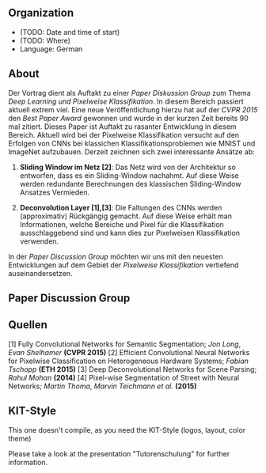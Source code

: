 Organization
------------

* (TODO: Date and time of start)
* (TODO: Where)
* Language: German

About
-----

Der Vortrag dient als Auftakt zu einer *Paper Diskussion Group* zum Thema *Deep Learning und Pixelweise Klassifikation*. In diesem Bereich passiert aktuell extrem viel. Eine neue Veröffentlichung hierzu hat auf der *CVPR 2015* den *Best Paper Award* gewonnen und wurde in der kurzen Zeit bereits 90 mal zitiert. Dieses Paper ist Auftakt zu rasanter Entwicklung in diesem Bereich. Aktuell wird bei der Pixelweise Klassifikation versucht auf den Erfolgen von CNNs bei klassichen Klassifikationsproblemen wie MNIST und ImageNet aufzubauen. Derzeit zeichnen sich zwei interessante Ansätze ab:

1) **Sliding Window im Netz [2]**: Das Netz wird von der Architektur so entworfen, dass es ein Sliding-Window nachahmt. Auf diese Weise werden redundante Berechnungen des klassischen Sliding-Window Ansatzes Vermieden.

2) **Deconvolution Layer [1],[3]**: Die Faltungen des CNNs werden (approximativ) Rückgängig gemacht. Auf diese Weise erhält man Informationen, welche Bereiche und Pixel für die Klassifikation ausschlaggebend sind und kann dies zur Pixelweisen Klassifikation verwenden.

In der *Paper Discussion Group* möchten wir uns mit den neuesten Entwicklungen auf dem Gebiet der *Pixelweise Klassifikation* vertiefend auseinandersetzen. 


Paper Discussion Group
-----






Quellen
-----

[1] Fully Convolutional Networks for Semantic Segmentation; *Jon Long*, *Evan Shelhamer* **(CVPR 2015)**
[2] Efficient Convolutional Neural Networks for Pixelwise Classification on Heterogeneous Hardware Systems; *Fabian Tschopp* **(ETH 2015)**
[3] Deep Deconvolutional Networks for Scene Parsing; *Rahul Mohan* **(2014)**
[4] Pixel-wise Segmentation of Street with Neural Networks; *Martin Thoma*, *Marvin Teichmann et al.* **(2015)**


KIT-Style
---------
This one doesn't compile, as you need the KIT-Style (logos, layout,
color theme)

Please take a look at the presentation "Tutorenschulung" for further
information.
